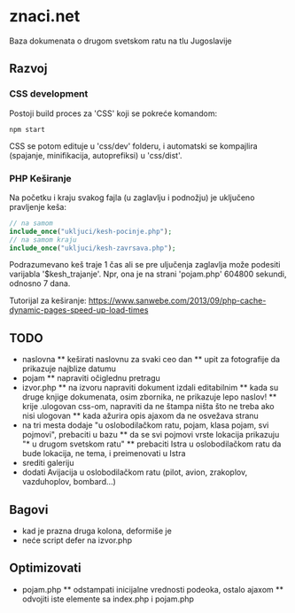 # znaci.net

Baza dokumenata o drugom svetskom ratu na tlu Jugoslavije

## Razvoj

### CSS development

Postoji build proces za 'CSS' koji se pokreće komandom:
```
npm start
```

CSS se potom edituje u 'css/dev' folderu, i automatski se kompajlira (spajanje, minifikacija, autoprefiksi) u 'css/dist'.

### PHP Keširanje

Na početku i kraju svakog fajla (u zaglavlju i podnožju) je uključeno pravljenje keša:

```php
// na samom
include_once("ukljuci/kesh-pocinje.php");
// na samom kraju
include_once("ukljuci/kesh-zavrsava.php");
```

Podrazumevano keš traje 1 čas ali se pre uljučenja zaglavlja može podesiti varijabla '$kesh_trajanje'. Npr, ona je na strani 'pojam.php' 604800 sekundi, odnosno 7 dana.

Tutorijal za keširanje: https://www.sanwebe.com/2013/09/php-cache-dynamic-pages-speed-up-load-times

## TODO
* naslovna
  ** keširati naslovnu za svaki ceo dan
  ** upit za fotografije da prikazuje najblize datumu
* pojam
  ** napraviti očiglednu pretragu
* izvor.php
  ** na izvoru napraviti dokument izdali editabilnim
  ** kada su druge knjige dokumenata, osim zbornika, ne prikazuje lepo naslov!
  ** krije .ulogovan css-om, napraviti da ne štampa ništa što ne treba ako nisi ulogovan
  ** kada ažurira opis ajaxom da ne osvežava stranu
* na tri mesta dodaje "u oslobodilačkom ratu, pojam, klasa pojam, svi pojmovi", prebaciti u bazu
  ** da se svi pojmovi vrste lokacija prikazuju "* u drugom svetskom ratu"
  ** prebaciti Istra u oslobodilačkom ratu da bude lokacija, ne tema, i preimenovati u Istra
* srediti galeriju
* dodati Avijacija u oslobodilačkom ratu (pilot, avion, zrakoplov, vazduhoplov, bombard...)

## Bagovi

* kad je prazna druga kolona, deformiše je
* neće script defer na izvor.php

## Optimizovati

* pojam.php
  ** odstampati inicijalne vrednosti podeoka, ostalo ajaxom
  ** odvojiti iste elemente sa index.php i pojam.php
